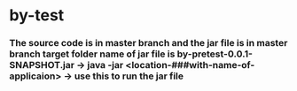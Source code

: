 # by-test
### The source code is in master branch and the jar file is in master branch target folder name of jar file is by-pretest-0.0.1-SNAPSHOT.jar ->  java -jar <location-###with-name-of-applicaion> -> use this to run the jar file
